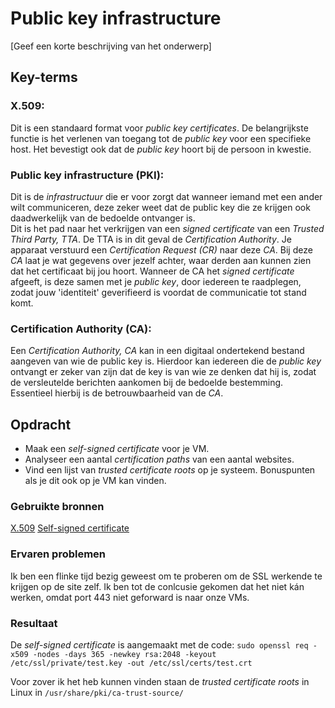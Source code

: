 # Public key infrastructure
[Geef een korte beschrijving van het onderwerp]

## Key-terms

### X.509:
Dit is een standaard format voor *public key certificates*. De belangrijkste functie is het verlenen van toegang tot de *public key* voor een specifieke host. Het bevestigt ook dat de *public key* hoort bij de persoon in kwestie.  

### Public key infrastructure (PKI):
Dit is de *infrastructuur* die er voor zorgt dat wanneer iemand met een ander wilt communiceren, deze zeker weet dat de public key die ze krijgen ook daadwerkelijk van de bedoelde ontvanger is.  
Dit is het pad naar het verkrijgen van een *signed certificate* van een *Trusted Third Party, TTA*. De TTA is in dit geval de *Certification Authority*.
Je apparaat verstuurd een *Certification Request (CR)* naar deze *CA*. Bij deze *CA* laat je wat gegevens over jezelf achter, waar derden aan kunnen zien dat het certificaat bij jou hoort. Wanneer de CA het *signed certificate* afgeeft, is deze samen met je *public key*, door iedereen te raadplegen, zodat jouw 'identiteit' geverifieerd is voordat de communicatie tot stand komt.

### Certification Authority (CA):
Een *Certification Authority, CA* kan in een digitaal ondertekend bestand aangeven van wie de public key is. Hierdoor kan iedereen die de *public key* ontvangt er zeker van zijn dat de key is van wie ze denken dat hij is, zodat de versleutelde berichten aankomen bij de bedoelde bestemming.  
Essentieel hierbij is de betrouwbaarheid van de *CA*.

## Opdracht
- Maak een *self-signed certificate* voor je VM.
- Analyseer een aantal *certification paths* van een aantal websites.
- Vind een lijst van *trusted certificate roots* op je systeem. Bonuspunten als je dit ook op je VM kan vinden.

### Gebruikte bronnen
[X.509](https://www.youtube.com/watch?v=FrYLdfYj1co&pp=ygUPeC41MDkgZXhwbGFpbmVk)
[Self-signed certificate](https://www.digitalocean.com/community/tutorials/how-to-create-a-self-signed-ssl-certificate-for-apache-in-ubuntu-20-04)

### Ervaren problemen
Ik ben een flinke tijd bezig geweest om te proberen om de SSL werkende te krijgen op de site zelf. Ik ben tot de conlcusie gekomen dat het niet kán werken, omdat port 443 niet geforward is naar onze VMs.

### Resultaat
De *self-signed certificate* is aangemaakt met de code:
`sudo openssl req -x509 -nodes -days 365 -newkey rsa:2048 -keyout /etc/ssl/private/test.key -out /etc/ssl/certs/test.crt`

Voor zover ik het heb kunnen vinden staan de *trusted certificate roots* in Linux in `/usr/share/pki/ca-trust-source/`
